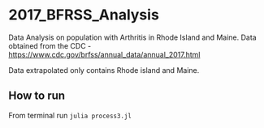 # 2017_BFRSS_Analysis
Data Analysis on population with Arthritis in Rhode Island and Maine.
Data obtained from the CDC - https://www.cdc.gov/brfss/annual_data/annual_2017.html

Data extrapolated only contains Rhode island and Maine.

## How to run

From terminal run `julia process3.jl`

